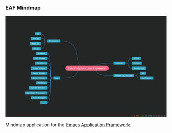 ### EAF Mindmap
<p align="center">
  <img width="800" src="./screenshot.png">
</p>

Mindmap application for the [Emacs Application Framework](https://github.com/emacs-eaf/emacs-application-framework).
